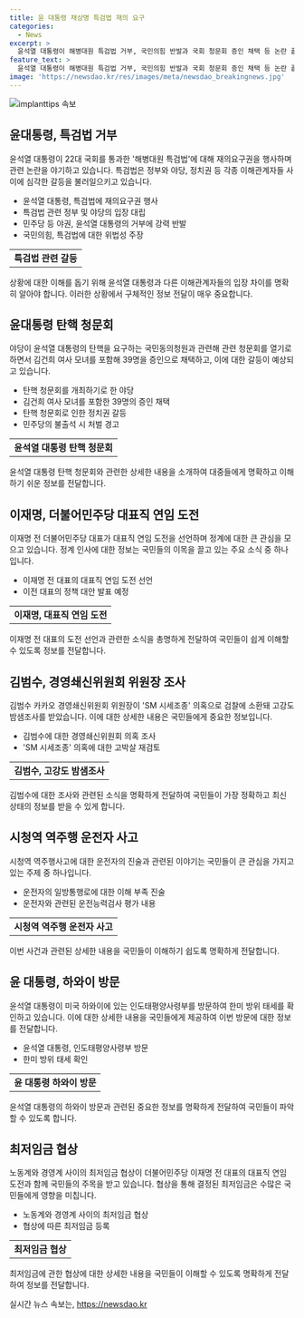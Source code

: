 ```yaml
---
title: 윤 대통령 채상명 특검법 재의 요구
categories:
  - News
excerpt: >
  윤석열 대통령이 해병대원 특검법 거부, 국민의힘 반발과 국회 청문회 증인 채택 등 논란 끝에 내정, 이재명 전 대표의 대표직 도전 선언, 도이치모터스 공범이 임성근 구명 논란, 김범수 검찰 조사, 시청역 역주행 운전자 진술, 윤석열 대통령의 인도태평양사령부 방문, 최저임금 수정안 제시 등 다양한 이슈가 발생 중입니다.
feature_text: >
  윤석열 대통령이 해병대원 특검법 거부, 국민의힘 반발과 국회 청문회 증인 채택 등 논란 끝에 내정, 이재명 전 대표의 대표직 도전 선언, 도이치모터스 공범이 임성근 구명 논란, 김범수 검찰 조사, 시청역 역주행 운전자 진술, 윤석열 대통령의 인도태평양사령부 방문, 최저임금 수정안 제시 등 다양한 이슈가 발생 중입니다.
image: 'https://newsdao.kr/res/images/meta/newsdao_breakingnews.jpg'
---
```


<p><img src="https://newsdao.kr/res/images/meta/newsdao_breakingnews.jpg" alt="implanttips 속보" /></p>

<h2 data-ke-size="size26">윤대통령, 특검법 거부</h2>

<p data-ke-size="size16">윤석열 대통령이 22대 국회를 통과한 '해병대원 특검법'에 대해 재의요구권을 행사하며 관련 논란을 야기하고 있습니다. 특검법은 정부와 야당, 정치권 등 각종 이해관계자들 사이에 심각한 갈등을 불러일으키고 있습니다.</p>

<ul>
<li>윤석열 대통령, 특검법에 재의요구권 행사</li>
<li>특검법 관련 정부 및 야당의 입장 대립</li>
<li>민주당 등 야권, 윤석열 대통령의 거부에 강력 반발</li>
<li>국민의힘, 특검법에 대한 위법성 주장</li>
</ul>

<table>
  <tr>
    <td style="text-align: center; height: 17px;"><b>특검법 관련 갈등</b></td>
  </tr>
</table>

<p data-ke-size="size16">상황에 대한 이해를 돕기 위해 윤석열 대통령과 다른 이해관계자들의 입장 차이를 명확히 알아야 합니다. 이러한 상황에서 구체적인 정보 전달이 매우 중요합니다.</p>

<h2 data-ke-size="size26">윤대통령 탄핵 청문회</h2>

<p data-ke-size="size16">야당이 윤석열 대통령의 탄핵을 요구하는 국민동의청원과 관련해 관련 청문회를 열기로 하면서 김건희 여사 모녀를 포함해 39명을 증인으로 채택하고, 이에 대한 갈등이 예상되고 있습니다.</p>

<ul>
<li>탄핵 청문회를 개최하기로 한 야당</li>
<li>김건희 여사 모녀를 포함한 39명의 증인 채택</li>
<li>탄핵 청문회로 인한 정치권 갈등</li>
<li>민주당의 불출석 시 처벌 경고</li>
</ul>

<table>
  <tr>
    <td style="text-align: center; height: 17px;"><b>윤석열 대통령 탄핵 청문회</b></td>
  </tr>
</table>

<p data-ke-size="size16">윤석열 대통령 탄핵 청문회와 관련한 상세한 내용을 소개하여 대중들에게 명확하고 이해하기 쉬운 정보를 전달합니다.</p>

<h2 data-ke-size="size26">이재명, 더불어민주당 대표직 연임 도전</h2>

<p data-ke-size="size16">이재명 전 더불어민주당 대표가 대표직 연임 도전을 선언하며 정계에 대한 큰 관심을 모으고 있습니다. 정계 인사에 대한 정보는 국민들의 이목을 끌고 있는 주요 소식 중 하나입니다.</p>

<ul>
<li>이재명 전 대표의 대표직 연임 도전 선언</li>
<li>이전 대표의 정책 대안 발표 예정</li>
</ul>

<table>
  <tr>
    <td style="text-align: center; height: 17px;"><b>이재명, 대표직 연임 도전</b></td>
  </tr>
</table>

<p data-ke-size="size16">이재명 전 대표의 도전 선언과 관련한 소식을 총명하게 전달하여 국민들이 쉽게 이해할 수 있도록 정보를 전달합니다.</p>

<h2 data-ke-size="size26">김범수, 경영쇄신위원회 위원장 조사</h2>

<p data-ke-size="size16">김범수 카카오 경영쇄신위원회 위원장이 'SM 시세조종' 의혹으로 검찰에 소환돼 고강도 밤샘조사를 받았습니다. 이에 대한 상세한 내용은 국민들에게 중요한 정보입니다.</p>

<ul>
<li>김범수에 대한 경영쇄신위원회 의혹 조사</li>
<li>'SM 시세조종' 의혹에 대한 고박살 재검토</li>
</ul>

<table>
  <tr>
    <td style="text-align: center; height: 17px;"><b>김범수, 고강도 밤샘조사</b></td>
  </tr>
</table>

<p data-ke-size="size16">김범수에 대한 조사와 관련된 소식을 명확하게 전달하여 국민들이 가장 정확하고 최신 상태의 정보를 받을 수 있게 합니다.</p>

<h2 data-ke-size="size26">시청역 역주행 운전자 사고</h2>

<p data-ke-size="size16">시청역 역주행사고에 대한 운전자의 진술과 관련된 이야기는 국민들이 큰 관심을 가지고 있는 주제 중 하나입니다.</p>

<ul>
<li>운전자의 일방통행로에 대한 이해 부족 진술</li>
<li>운전자와 관련된 운전능력검사 평가 내용</li>
</ul>

<table>
  <tr>
    <td style="text-align: center; height: 17px;"><b>시청역 역주행 운전자 사고</b></td>
  </tr>
</table>

<p data-ke-size="size16">이번 사건과 관련된 상세한 내용을 국민들이 이해하기 쉽도록 명확하게 전달합니다.</p>

<h2 data-ke-size="size26">윤 대통령, 하와이 방문</h2>

<p data-ke-size="size16">윤석열 대통령이 미국 하와이에 있는 인도태평양사령부를 방문하여 한미 방위 태세를 확인하고 있습니다. 이에 대한 상세한 내용을 국민들에게 제공하여 이번 방문에 대한 정보를 전달합니다.</p>

<ul>
<li>윤석열 대통령, 인도태평양사령부 방문</li>
<li>한미 방위 태세 확인</li>
</ul>

<table>
  <tr>
    <td style="text-align: center; height: 17px;"><b>윤 대통령 하와이 방문</b></td>
  </tr>
</table>

<p data-ke-size="size16">윤석열 대통령의 하와이 방문과 관련된 중요한 정보를 명확하게 전달하여 국민들이 파악할 수 있도록 합니다.</p>

<h2 data-ke-size="size26">최저임금 협상</h2>

<p data-ke-size="size16">노동계와 경영계 사이의 최저임금 협상이 더불어민주당 이재명 전 대표의 대표직 연임 도전과 함께 국민들의 주목을 받고 있습니다. 협상을 통해 결정된 최저임금은 수많은 국민들에게 영향을 미칩니다.</p>

<ul>
<li>노동계와 경영계 사이의 최저임금 협상</li>
<li>협상에 따른 최저임금 등록</li>
</ul>

<table>
  <tr>
    <td style="text-align: center; height: 17px;"><b>최저임금 협상</b></td>
  </tr>
</table>

<p data-ke-size="size16">최저임금에 관한 협상에 대한 상세한 내용을 국민들이 이해할 수 있도록 명확하게 전달하여 정보를 전달합니다.</p>

<p data-ke-size="size16"></p>
실시간 뉴스 속보는, <a href="https://newsdao.kr" rel="dofollow">https://newsdao.kr</a>


